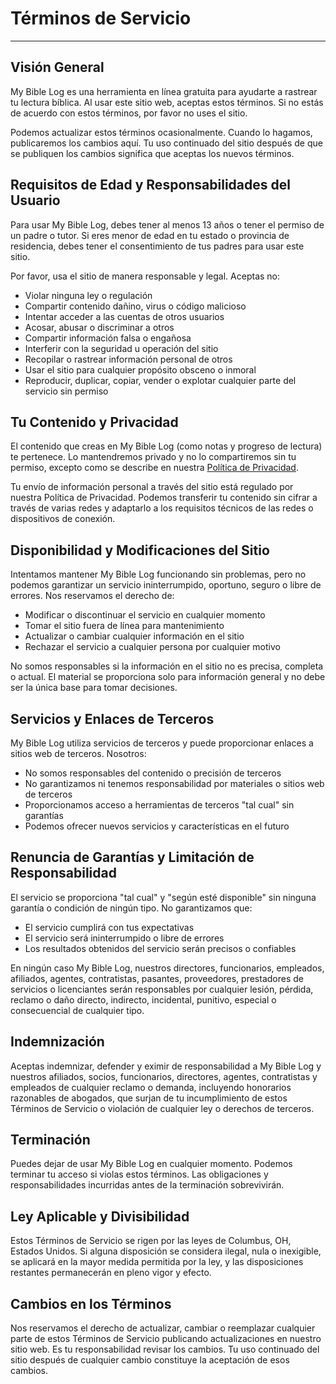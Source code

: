 # Términos de Servicio

---

## Visión General

My Bible Log es una herramienta en línea gratuita para ayudarte a rastrear tu lectura bíblica. Al usar este sitio web, aceptas estos términos. Si no estás de acuerdo con estos términos, por favor no uses el sitio.

Podemos actualizar estos términos ocasionalmente. Cuando lo hagamos, publicaremos los cambios aquí. Tu uso continuado del sitio después de que se publiquen los cambios significa que aceptas los nuevos términos.

## Requisitos de Edad y Responsabilidades del Usuario

Para usar My Bible Log, debes tener al menos 13 años o tener el permiso de un padre o tutor. Si eres menor de edad en tu estado o provincia de residencia, debes tener el consentimiento de tus padres para usar este sitio.

Por favor, usa el sitio de manera responsable y legal. Aceptas no:

* Violar ninguna ley o regulación
* Compartir contenido dañino, virus o código malicioso
* Intentar acceder a las cuentas de otros usuarios
* Acosar, abusar o discriminar a otros
* Compartir información falsa o engañosa
* Interferir con la seguridad u operación del sitio
* Recopilar o rastrear información personal de otros
* Usar el sitio para cualquier propósito obsceno o inmoral
* Reproducir, duplicar, copiar, vender o explotar cualquier parte del servicio sin permiso

## Tu Contenido y Privacidad

El contenido que creas en My Bible Log (como notas y progreso de lectura) te pertenece. Lo mantendremos privado y no lo compartiremos sin tu permiso, excepto como se describe en nuestra [Política de Privacidad](/es/policy/privacy).

Tu envío de información personal a través del sitio está regulado por nuestra Política de Privacidad. Podemos transferir tu contenido sin cifrar a través de varias redes y adaptarlo a los requisitos técnicos de las redes o dispositivos de conexión.

## Disponibilidad y Modificaciones del Sitio

Intentamos mantener My Bible Log funcionando sin problemas, pero no podemos garantizar un servicio ininterrumpido, oportuno, seguro o libre de errores. Nos reservamos el derecho de:

* Modificar o discontinuar el servicio en cualquier momento
* Tomar el sitio fuera de línea para mantenimiento
* Actualizar o cambiar cualquier información en el sitio
* Rechazar el servicio a cualquier persona por cualquier motivo

No somos responsables si la información en el sitio no es precisa, completa o actual. El material se proporciona solo para información general y no debe ser la única base para tomar decisiones.

## Servicios y Enlaces de Terceros

My Bible Log utiliza servicios de terceros y puede proporcionar enlaces a sitios web de terceros. Nosotros:

* No somos responsables del contenido o precisión de terceros
* No garantizamos ni tenemos responsabilidad por materiales o sitios web de terceros
* Proporcionamos acceso a herramientas de terceros "tal cual" sin garantías
* Podemos ofrecer nuevos servicios y características en el futuro

## Renuncia de Garantías y Limitación de Responsabilidad

El servicio se proporciona "tal cual" y "según esté disponible" sin ninguna garantía o condición de ningún tipo. No garantizamos que:

* El servicio cumplirá con tus expectativas
* El servicio será ininterrumpido o libre de errores
* Los resultados obtenidos del servicio serán precisos o confiables

En ningún caso My Bible Log, nuestros directores, funcionarios, empleados, afiliados, agentes, contratistas, pasantes, proveedores, prestadores de servicios o licenciantes serán responsables por cualquier lesión, pérdida, reclamo o daño directo, indirecto, incidental, punitivo, especial o consecuencial de cualquier tipo.

## Indemnización

Aceptas indemnizar, defender y eximir de responsabilidad a My Bible Log y nuestros afiliados, socios, funcionarios, directores, agentes, contratistas y empleados de cualquier reclamo o demanda, incluyendo honorarios razonables de abogados, que surjan de tu incumplimiento de estos Términos de Servicio o violación de cualquier ley o derechos de terceros.

## Terminación

Puedes dejar de usar My Bible Log en cualquier momento. Podemos terminar tu acceso si violas estos términos. Las obligaciones y responsabilidades incurridas antes de la terminación sobrevivirán.

## Ley Aplicable y Divisibilidad

Estos Términos de Servicio se rigen por las leyes de Columbus, OH, Estados Unidos. Si alguna disposición se considera ilegal, nula o inexigible, se aplicará en la mayor medida permitida por la ley, y las disposiciones restantes permanecerán en pleno vigor y efecto.

## Cambios en los Términos

Nos reservamos el derecho de actualizar, cambiar o reemplazar cualquier parte de estos Términos de Servicio publicando actualizaciones en nuestro sitio web. Es tu responsabilidad revisar los cambios. Tu uso continuado del sitio después de cualquier cambio constituye la aceptación de esos cambios.
